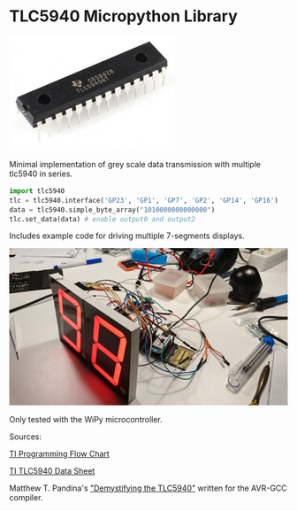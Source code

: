 # TLC5940 Micropython Library

![tlc5940](img/chip.jpg)

Minimal implementation of grey scale data transmission with multiple tlc5940 in series.

```python
import tlc5940
tlc = tlc5940.interface('GP23', 'GP1', 'GP7', 'GP2', 'GP14', 'GP16')
data = tlc5940.simple_byte_array("1010000000000000")
tlc.set_data(data) # enable output0 and output2
```

Includes example code for driving multiple 7-segments displays.

![7-segment](img/7segment.jpg)

Only tested with the WiPy microcontroller.

Sources:

[TI Programming Flow Chart](http://www.ti.com/lit/sw/slvc106/slvc106.pdf)

[TI TLC5940 Data Sheet](http://www.ti.com/lit/ds/symlink/tlc5940.pdf)

Matthew T. Pandina's ["Demystifying the TLC5940"](https://sites.google.com/site/artcfox/demystifying-the-tlc5940) written for the AVR-GCC compiler.
